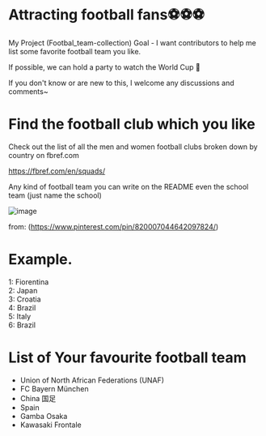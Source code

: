 # Attracting football fans⚽⚽⚽
My Project (Footbal_team-collection)
Goal - I want contributors to help me list some favorite football team you like.

If possible, we can hold a party to watch the World Cup 🍺

If you don't know or are new to this, I welcome any discussions and comments~


# Find the football club which you like 
Check out the list of all the men and women football clubs broken down by country on fbref.com

https://fbref.com/en/squads/

Any kind of football team you can write on the README even the school team (just name the school)

![image](https://user-images.githubusercontent.com/64719917/173284996-a5b63ee0-9341-4205-88e0-3f8277592cb1.png)  

from: (https://www.pinterest.com/pin/820007044642097824/)


# Example. 
1: Fiorentina  
2: Japan  
3: Croatia  
4: Brazil  
5: Italy  
6: Brazil  


# List of Your favourite football team
- Union of North African Federations (UNAF)
- FC Bayern München
- China 国足
- Spain
- Gamba Osaka
- Kawasaki Frontale
